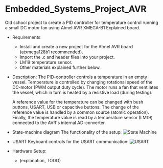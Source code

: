 # Embedded_Systems_Project_AVR
Old school project to create a PID controller for temperature control running a small DC motor fan using Atmel AVR XMEGA-B1 Explained board.

- Requirements:
    - Install and create a new project for the Atmel AVR board (atxmega128b1 recommended).
    - Import the .c and header files into your project.
    - LM19 temperature sensor.
    - Other materials explained further below.

- Description:
    The PID-controller controls a temperature in an empty vessel.
    Temperature is controlled by changing rotational speed of the DC-motor (PWM output duty cycle). 
    The motor runs a fan that ventilates the vessel, which in turn is heated by a resistive load (during testing). 
    
    A reference value for the temperature can be changed with bush buttons, USART, USB or capacitive buttons.
    The change of the reference value is handled by a common source (atomic operation). 
    Finally, the temperature value is read by a temperature sensor (LM19) connected to the AVR's internal AD-converter.
    

- State-machine diagram
    The functionality of the setup:
    ![State Machine](venim1103.github.com/Embedded_Systems_Project_AVR/img/State_Machine.png)

- USART
    Keyboard controls for the USART communication:
    ![USART](venim1103.github.com/Embedded_Systems_Project_AVR/img/USART.jpg)



- Hardware Setup:
    - (explanation, TODO)